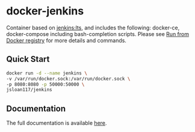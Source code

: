 # docker-jenkins

Container based on [jenkins:lts](https://hub.docker.com/r/jenkins/jenkins), and includes the following: docker-ce, docker-compose including bash-completion scripts. Please see [Run from Docker registry](http://jsloan117.github.io/docker-jenkins/run-from-docker-registry) for more details and commands.

## Quick Start

```bash
docker run -d --name jenkins \
-v /var/run/docker.sock:/var/run/docker.sock \
-p 8080:8080 -p 50000:50000 \
jsloan117/jenkins
```

## Documentation

The full documentation is available [here](http://jsloan117.github.io/docker-jenkins).
